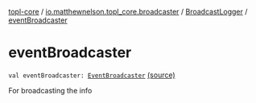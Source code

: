 [topl-core](../../index.md) / [io.matthewnelson.topl_core.broadcaster](../index.md) / [BroadcastLogger](index.md) / [eventBroadcaster](./event-broadcaster.md)

# eventBroadcaster

`val eventBroadcaster: `[`EventBroadcaster`](../../..//topl-core-base/io.matthewnelson.topl_core_base/-event-broadcaster/index.md) [(source)](https://github.com/05nelsonm/TorOnionProxyLibrary-Android/blob/master/topl-core/src/main/java/io/matthewnelson/topl_core/broadcaster/BroadcastLogger.kt#L95)

For broadcasting the info

